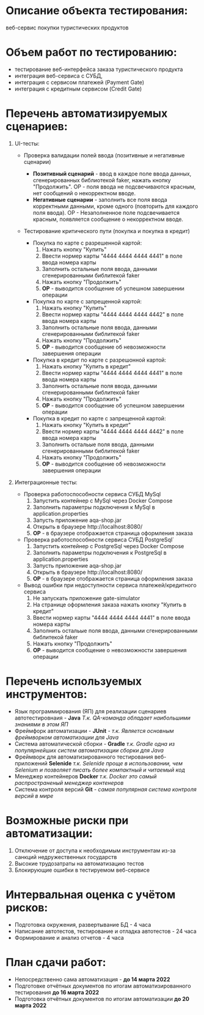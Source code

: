 # Описание объекта тестирования: 
веб-сервис покупки туристических продуктов

# Объем работ по тестированию: 
* тестирование веб-интерфейса заказа туристического продукта 
* интеграция веб-сервиса с СУБД, 
* интеграция с сервисом платежей (Payment Gate)
* интеграция с кредитным сервисом (Credit Gate)

# Перечень автоматизируемых сценариев:
1. UI-тесты:
    * Проверка валидации полей ввода (позитивные и негативные сценарии)
      * **Позитивный сценарий** - ввод в каждое поле ввода данных, сгенерированных библиотекой faker, нажать кнопку "Продолжить". ОР - поля ввода не подсвечиваются красным, нет сообщений о некорректном вводе.
      * **Негативные сценарии** - заполнить все поля ввода корректными данными, кроме одного (повторить для каждого поля ввода). ОР - Незаполненное поле подсвечивается красным, появляется сообщение о некорректном вводе.
      
    * Тестирование критического пути (покупка и покупка в кредит)
      * Покупка по карте с разрешенной картой:
        1. Нажать кнопку "Купить"
        2. Ввести нормер карты "4444 4444 4444 4441" в поле ввода номера карты
        3. Заполнить остальные поля ввода, данными сгенерированными библитекой faker
        4. Нажать кнопку "Продолжить"
        5. **ОР** - выводится сообщение об успешном завершении операции
      * Покупка по карте с запрещенной картой:
         1. Нажать кнопку "Купить"
         2. Ввести нормер карты "4444 4444 4444 4442" в поле ввода номера карты
         3. Заполнить остальные поля ввода, данными сгенерированными библитекой faker
         4. Нажать кнопку "Продолжить"
         5. **ОР** - выводится сообщение об невозможности завершения операции 
      * Покупка в кредит по карте с разрешонной картой:
         1. Нажать кнопку "Купить в кредит"
         2. Ввести нормер карты "4444 4444 4444 4441" в поле ввода номера карты
         3. Заполнить остальные поля ввода, данными сгенерированными библитекой faker
         4. Нажать кнопку "Продолжить"
         5. **ОР** - выводится сообщение об успешном завершении операции
      * Покупка в кредит по карте с запрещенной картой:
         1. Нажать кнопку "Купить в кредит"
         2. Ввести нормер карты "4444 4444 4444 4442" в поле ввода номера карты
         3. Заполнить остальые поля ввода, данными сгенерированными библитекой faker
         4. Нажать кнопку "Продолжить"
         5. **ОР** - выводится сообщение об невозможности завершения операции 
    
2. Интеграционные тесты:
    * Проверка работоспособности сервиса СУБД MySql
      1. Запустить контейнер с MySql через Docker Compose
      2. Заполнить параметры подключения к MySql в application.properties
      3. Запусть приложение aqa-shop.jar
      4. Открыть в браузере http://localhost:8080/
      5. **ОР** - в браузере отображается страница оформления заказа
    * Проверка работоспособности сервиса СУБД PostgreSql`
      1. Запустить контейнер с PostgreSql через Docker Compose
      2. Заполнить параметры подключения к PostgreSql в application.properties
      3. Запусть приложение aqa-shop.jar
      4. Открыть в браузере http://localhost:8080/
      5. **ОР** - в браузере отображается страница оформления заказа
    * Вывод ошибки при недоступности сервиса платежей/кредитного сервиса
      1. Не запускать приложение gate-simulator
      2. На странице оформления заказа нажать кнопку "Купить в кредит"
      3. Ввести нормер карты "4444 4444 4444 4441" в поле ввода номера карты
      4. Заполнить остальые поля ввода, данными сгенерированными библитекой faker
      5. Нажать кнопку "Продолжить"
      5. **ОР** - выводится сообщение о невозможности завершения операции
   
# Перечень используемых инструментов:
* Язык программирования (ЯП) для реализации сценариев автотестировнаия - **Java** 
_Т.к. QA-команда обладает наибольшими знаниями в этом ЯП_
* Фреймфорк автоматизации - **JUnit** - _т.к. Является основным фреймворком автоматизации для Java_
* Система автоматической сборки - **Gradle** _т.к. Gradle одна из популярнейших систем автоматизации сборки для Java_
* Фреймворк для автоматизированного тестирования веб-приложений **Selenide** _т.к. Selenide проще в использовании, чем Selenium и позволяет писать более компактный и читаемый код_
* Менеджер контейнеров **Docker** _т.к.  Docker это самый распространеный менеджер контенеров_
* Система контроля версий **Git** - _самая популярная система контроля версий в мире_

# Возможные риски при автоматизации:
1. Отключение от доступа к необходимым инструментам из-за санкций недружественных государств
2. Высокие трудозатраты на автоматизацию тестов
3. Блокирующие ошибки в тестируемом веб-сервисе

# Интервальная оценка с учётом рисков:
* Подготовка окружения, развертывание БД - 4 часа
* Написание автотестов, тестирование и отладка автотестов - 24 часа
* Формирование и анализ отчетов - 4 часа

# План сдачи работ: 
* Непосредственно сама автоматизация - **до 14 марта 2022**
* Подготовке отчётных документов по итогам автоматизированного тестирования  **до 16 марта 2022**
* Подготовка отчётных документов по итогам автоматизации **до 20 марта 2022**
